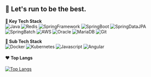 🥇 Let's run to be the best.
---
**:wrench: Key Tech Stack**   
![Java](https://img.shields.io/badge/java-%23ED8B00.svg?style=plastic&logo=openjdk&logoColor=white)
![Redis](https://img.shields.io/badge/redis-%23DD0031?style=plastic&logo=redis&logoColor=white)
![SpringFramework](https://img.shields.io/badge/SpringFramework-47C83E?style=plastic&logo=spring&logoColor=white)
![SpringBoot](https://img.shields.io/badge/SpringBoot-47C83E?style=plastic&logo=spring&logoColor=white)
![SpringDataJPA](https://img.shields.io/badge/SpringDataJPA-47C83E?style=plastic&logo=spring&logoColor=white)
![SpringBatch](https://img.shields.io/badge/SpringBatch-47C83E?style=plastic&logo=spring&logoColor=white)
![AWS](https://img.shields.io/badge/AWS-FF8224?style=plastic&logo=amazon&logoColor=white)
![Oracle](https://img.shields.io/badge/Oracle-353535?style=plastic&logo=oracle&logoColor=white)
![MariaDB](https://img.shields.io/badge/MariaDB-664B00?style=plastic&logo=mariadb&logoColor=white)
![Git](https://img.shields.io/badge/Git-F05032?style=plastic&logo=git&logoColor=ffffff)  
  
**:hammer: Sub Tech Stack**  
![Docker](https://img.shields.io/badge/Docker-46a2f1?style=plastic&logo=docker&logoColor=white)
![Kubernetes](https://img.shields.io/badge/Kubernetes-4374D9?style=plastic&logo=kubernetes&logoColor=white)
![Javascript](https://img.shields.io/badge/Javascript-F7DF1E?style=plastic&logo=javascript&logoColor=white)
![Angular](https://img.shields.io/badge/Angular-FF0000?style=plastic&logo=angular&logoColor=white)  

#### :hearts: Top Langs
[![Top Langs](https://github-readme-stats.vercel.app/api/top-langs/?username=ixtears23&layout=compact)](https://github.com/anuraghazra/github-readme-stats)
